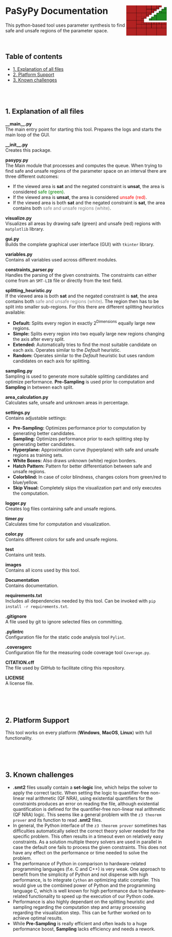 # PaSyPy Documentation <img align="right" width="25%" height="25%" src="images/PaSyPy_logo.png" />
This python-based tool uses parameter synthesis to find safe and unsafe regions of the parameter space.

<br/>

## Table of contents
- [1. Explanation of all files](#1-Explanation-of-all-files)
- [2. Platform Support](#2-Platform-Support)
- [3. Known challenges](#3-Known-challenges)

<br/> <br/>

## 1. Explanation of all files
**\_\_main\_\_.py** \
The main entry point for starting this tool.
Prepares the logs and starts the main loop of the GUI.

**\_\_init\_\_.py** \
Creates this package.

**pasypy.py** \
The Main module that processes and computes the queue.
When trying to find safe and unsafe regions of the parameter space on an interval there are three different outcomes:
* If the viewed area is **sat** and the negated constraint is **unsat**, the area is considered <span style="color:green">safe (green)</span>.
* If the viewed area is **unsat**, the area is considered <span style="color:red">unsafe (red)</span>.
* If the viewed area is both **sat** and the negated constraint is **sat**, the area contains both <span style="color:gray">safe and unsafe regions (white)</span>.

**visualize.py** \
Visualizes all areas by drawing safe (green) and unsafe (red) regions with `matplotlib` library.

**gui.py** \
Builds the complete graphical user interface (GUI) with `tkinter` library.

**variables.py** \
Contains all variables used across different modules.

**constraints_parser.py** \
Handles the parsing of the given constraints.
The constraints can either come from an `SMT-LIB` file or directly from the text field.

<div class="page"/>

**splitting_heuristic.py** \
If the viewed area is both **sat** and the negated constraint is **sat**, the area contains both <span style="color:gray">safe and unsafe regions (white)</span>.
The region then has to be split into smaller sub-regions.
For this there are different splitting heuristics available:
* **Default:** Splits every region in exactly 2<sup>Dimensions</sup> equally large new regions.
* **Simple:** Splits every region into two equally large new regions changing the axis after every split.
* **Extended:** Automatically tries to find the most suitable candidate on each axis. Operates similar to the *Default* heuristic.
* **Random:** Operates similar to the *Default* heuristic but uses random candidates on each axis for splitting.

**sampling.py** \
Sampling is used to generate more suitable splitting candidates and optimize performance.
**Pre-Sampling** is used prior to computation and **Sampling** in between each split.

**area_calculation.py** \
Calculates safe, unsafe and unknown areas in percentage.

**settings.py** \
Contains adjustable settings:
* **Pre-Sampling:** Optimizes performance prior to computation by generating better candidates.
* **Sampling:** Optimizes performance prior to each splitting step by generating better candidates.
* **Hyperplane:** Approximation curve (hyperplane) with safe and unsafe regions as training sets.
* **White Boxes:** Also draws unknown (white) region borders.
* **Hatch Pattern:** Pattern for better differentiation between safe and unsafe regions.
* **Colorblind:** In case of color blindness, changes colors from green/red to blue/yellow.
* **Skip Visual:** Completely skips the visualization part and only executes the computation.

**logger.py** \
Creates log files containing safe and unsafe regions.

**timer.py** \
Calculates time for computation and visualization.

**color.py** \
Contains different colors for safe and unsafe regions.

**test** \
Contains unit tests.

**images** \
Contains all icons used by this tool.

**Documentation** \
Contains documentation.

**requirements.txt** \
Includes all dependencies needed by this tool.
Can be invoked with `pip install -r requirements.txt`.

**.gitignore** \
A file used by git to ignore selected files on committing.

**.pylintrc** \
Configuration file for the static code analysis tool `Pylint`.

**.coveragerc** \
Configuration file for the measuring code coverage tool `Coverage.py`.

**CITATION.cff** \
The file used by GitHub to facilitate citing this repository.

**LICENSE** \
A license file.

<br/> <br/> <br/>

## 2. Platform Support
This tool works on every platform (**Windows**, **MacOS**, **Linux**) with full functionality.

<br/> <br/> <br/>

## 3. Known challenges
* **.smt2** files usually contain a **set-logic** line, which helps the solver to apply the correct tactic.
When setting the logic to quantifier-free non-linear real arithmetic (QF NRA),
using existential quantifiers for the constraints produces an error on reading the file,
although existential quantification is defined for the quantifier-free non-linear real arithmetic (QF NRA) logic.
This seems like a general problem with the `z3 theorem prover` and its function to read **.smt2** files.
* In general, the Python interface of the `z3 theorem prover` sometimes has difficulties automatically select the correct theory solver needed for the specific problem.
This often results in a timeout even on relatively easy constraints.
As a solution multiple theory solvers are used in parallel in case the default one fails to process the given constraints.
This does not have any effect on the performance or time needed to solve the problem.
* The performance of Python in comparison to hardware-related programming languages (f.e. C and C++) is very weak.
One approach to benefit from the simplicity of Python and not dispense with high performance, is to integrate `Cython` an optimizing static compiler.
This would give us the combined power of Python and the programming language C,
which is well known for high performance due to hardware-related functionality to speed up the execution of our Python code.
* Performance is also highly dependant on the splitting heuristic and sampling regarding the computation step and array processing regarding the visualization step.
This can be further worked on to achieve optimal results.
* While **Pre-Sampling** is really efficient and often leads to a huge performance boost, **Sampling** lacks efficiency and needs a rework.
